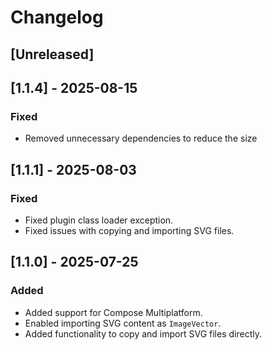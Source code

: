 # Changelog

## [Unreleased]

## [1.1.4] - 2025-08-15

### Fixed

- Removed unnecessary dependencies to reduce the size


## [1.1.1] - 2025-08-03

### Fixed

- Fixed plugin class loader exception.
- Fixed issues with copying and importing SVG files.

## [1.1.0] - 2025-07-25

### Added

- Added support for Compose Multiplatform.
- Enabled importing SVG content as `ImageVector`.
- Added functionality to copy and import SVG files directly.
